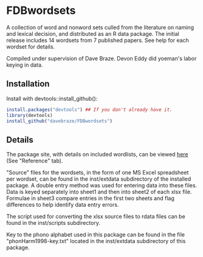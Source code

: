 FDBwordsets
====

A collection of word and nonword sets culled from the literature on
naming and lexical decision, and distributed as an R data package. The
initial release includes 14 wordsets from 7 published papers. See help
for each wordset for details.

Compiled under supervision of Dave Braze. Devon Eddy did yoeman's
labor keying in data.

## Installation
Install with devtools::install\_github():

```R
install.packages("devtools") ## If you don't already have it.
library(devtools)
install_github("davebraze/FDBwordsets")
```

## Details

The package site, with details on included wordlists, can be viewed
[here](https://davebraze.github.io/FDBwordsets/) (See "Reference"
tab).

"Source" files for the wordsets, in the form of one MS Excel
spreadsheet per wordset, can be found in the inst/extdata subdirectory
of the installed package. A double entry method was used for entering
data into these files. Data is keyed separately into sheet1 and then
into sheet2 of each xlsx file. Formulae in sheet3 compare entries in
the first two sheets and flag differences to help identify data entry
errors.

The script used for converting the xlsx source files to rdata files
can be found in the inst/scripts subdirectory.

Key to the phono alphabet used in this package can be found in the
file "phonHarm1998-key.txt" located in the inst/extdata subdirectory
of this package.

